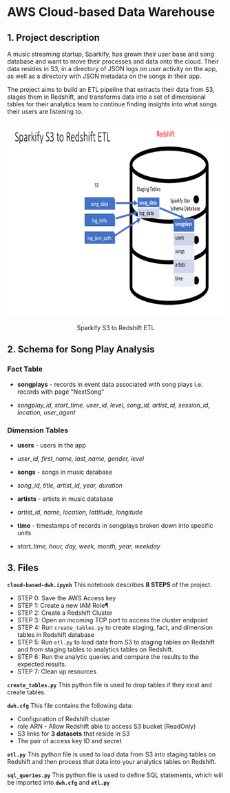 # AWS Cloud-based Data Warehouse

## 1. Project description
A music streaming startup, Sparkify, has grown their user base and song database and want to move their processes and data onto the cloud. Their data resides in S3, in a directory of JSON logs on user activity on the app, as well as a directory with JSON metadata on the songs in their app.

The project aims to build an ETL pipeline that extracts their data from S3, stages them in Redshift, and transforms data into a set of dimensional tables for their analytics team to continue finding insights into what songs their users are listening to.

<center>
<img style="float: center;height:450px;" src="images/sparkify-s3-to-redshift-etl.png"><br><br>
Sparkify S3 to Redshift ETL
</center>

## 2. Schema for Song Play Analysis

### Fact Table
- **songplays** - records in event data associated with song plays i.e. records with page "NextSong"
 + *songplay_id, start_time, user_id, level, song_id, artist_id, session_id, location, user_agent*
  
### Dimension Tables
- **users** - users in the app
 + *user_id, first_name, last_name, gender, level*
- **songs** - songs in music database
 + *song_id, title, artist_id, year, duration*
- **artists** - artists in music database
 + *artist_id, name, location, lattitude, longitude*
- **time** - timestamps of records in songplays broken down into specific units
 + *start_time, hour, day, week, month, year, weekday*

## 3. Files

**`cloud-based-dwh.ipynb`** This notebook describes **8 STEPS** of the project.
- STEP 0: Save the AWS Access key
- STEP 1: Create a new IAM Role¶
- STEP 2: Create a Redshift Cluster
- STEP 3: Open an incoming TCP port to access the cluster endpoint
- STEP 4: Run `create_tables.py` to create staging, fact, and dimension tables in Redshift database
- STEP 5: Run `etl.py` to load data from S3 to staging tables on Redshift and from staging tables to analytics tables on Redshift.
- STEP 6: Run the analytic queries and compare the results to the expected results.
- STEP 7: Clean up resources
 
**`create_tables.py`** This python file is used to drop tables if they exist and create tables.

**`dwh.cfg`** This file contains the following data:
- Configuration of Redshift cluster
- role ARN - Allow Redshift able to access S3 bucket (ReadOnly)
- S3 links for **3 datasets** that reside in S3
- The pair of access key ID and secret

**`etl.py`** This python file is used to load data from S3 into staging tables on Redshift and then process that data into your analytics tables on Redshift.

**`sql_queries.py`** This python file is used to define SQL statements, which will be imported into **`dwh.cfg`** and **`etl.py`**
